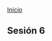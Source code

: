 <!-- No borrar o modificar -->
[Inicio](./index.md)

## Sesión 6


<!-- Su documentación aquí -->





